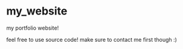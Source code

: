 # my_website
my portfolio website!

feel free to use source code! make sure to contact me first though :)
